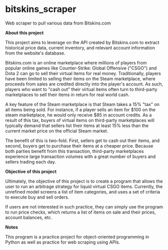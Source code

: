 # bitskins_scraper
Web scraper to pull various data from Bitskins.com

**About this project**

This project aims to leverage on the API created by Bitskins.com to extract historical price data, current inventory, and relevant account information from the website's database. 

Bitskins.com is an online marketplace where millions of players from popular online games like Counter-Strike: Global Offensive ("CSGO") and Dota 2 can go to sell their virtual items for real money. Traditionally, players have been limited to selling their items on the Steam marketplace, where proceeds from sales are credited directly into the player's account. As such, players who want to "cash out" their virtual items often turn to third-party marketplaces to sell their items in return for real world cash. 

A key feature of the Steam marketplace is that Steam takes a 15% "tax" on all items being sold. For instance, if a player sells an item for $100 on the steam marketplace, he would only receive $85 in account credits. As a result of this tax, buyers of virtual items on third-party marketplaces will typically demand that sellers list their items at least 15% less than the current market price on the official Steam market. 

The benefit of this is two-fold. First, sellers get to cash out their items, and second, buyers get to purchase their items at a cheaper price. Because both parties benefit from this transaction, third-party marketplaces experience large transaction volumes with a great number of buyers and sellers trading each day. 

**Objective of this project**

Ultimately, the objective of this project is to create a program that allows the user to run an arbitrage strategy for liquid virtual CSGO items. Currently, the unrefined model screens a list of item categories, and uses a set of criteria to execute buy and sell orders.

If users are not interested in such practice, they can simply use the program to run price checks, which returns a list of items on sale and their prices, account balances, etc. 

**Notes**

This program is a practice project for object-oriented programming in Python as well as practice for web scraping using APIs.
